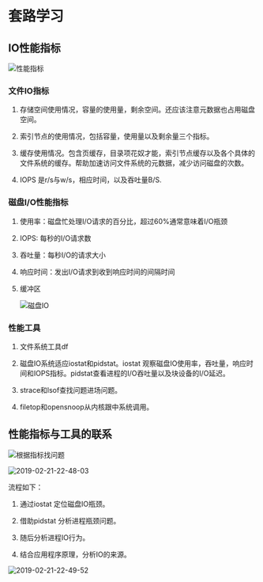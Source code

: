 # 套路学习

## IO性能指标

![性能指标](http://jikelearn.cn/2019-02-21-22-31-35.png)

### 文件IO指标

1. 存储空间使用情况，容量的使用量，剩余空间。还应该注意元数据也占用磁盘空间。

2. 索引节点的使用情况，包括容量，使用量以及剩余量三个指标。

3. 缓存使用情况。包含页缓存，目录项花奴才能，索引节点缓存以及各个具体的文件系统的缓存。帮助加速访问文件系统的元数据，减少访问磁盘的次数。

4. IOPS 是r/s与w/s，相应时间，以及吞吐量B/S.

### 磁盘I/O性能指标

1. 使用率：磁盘忙处理I/O请求的百分比，超过60%通常意味着I/O瓶颈
2. IOPS: 每秒的I/O请求数
3. 吞吐量：每秒I/O的请求大小
4. 响应时间：发出I/O请求到收到响应时间的间隔时间
5. 缓冲区

   ![磁盘IO](http://jikelearn.cn/2019-02-21-22-41-58.png)

### 性能工具

1. 文件系统工具df

2. 磁盘IO系统适应iostat和pidstat。iostat 观察磁盘IO使用率，吞吐量，响应时间和IOPS指标。pidstat查看进程的I/O吞吐量以及块设备的I/O延迟。

3. strace和lsof查找问题进场问题。

4. filetop和opensnoop从内核跟中系统调用。

## 性能指标与工具的联系

![根据指标找问题](http://jikelearn.cn/2019-02-21-22-47-27.png)

![2019-02-21-22-48-03](http://jikelearn.cn/2019-02-21-22-48-03.png)

流程如下：

1. 通过iostat 定位磁盘IO瓶颈。

2. 借助pidstat 分析进程瓶颈问题。

3. 随后分析进程IO行为。

4. 结合应用程序原理，分析IO的来源。
  
![2019-02-21-22-49-52](http://jikelearn.cn/2019-02-21-22-49-52.png)  